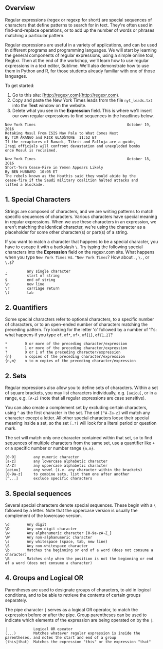 ## Overview

Regular expressions (regex or regexp for short) are special sequences of characters that define patterns
to search for in text. They're often used in find-and-replace operations, or to add up the number of words
or phrases matching a particular pattern.

Regular expressions are useful in a variety of applications, and can be used in different programs and
programming languages. We will start by learning the general components of regular expressions, using a
simple online tool, RegExr. Then at the end of the workshop, we'll learn how to use regular expressions
in a text editor, Sublime. We'll also demonstrate how to use them in Python and R, for those students
already familiar with one of those languages.

To get started:

1. Go to this site: [http://regexr.com](http://regexr.com).
2. Copy and paste the New York Times leads from the file `nyt_leads.txt` into the __Text__ window on the website.
3. Delete what you see in the __Expression__ field. This is where we'll insert our own regular expressions
to find sequences in the headlines below.

~~~ {.input}
New York Times											October 19, 2016
Retaking Mosul From ISIS May Pale to What Comes Next
By TIM ARANGO and RICK GLADSTONE  11:52 ET
If the recaptures of Ramadi, Tikrit and Falluja are a guide,
Iraqi officials will confront devastation and unexploded bombs
once Mosul is reclaimed.

New York Times											October 18, 2016
Short-Term Cease-Fire in Yemen Appears Likely
By BEN HUBBARD  10:05 ET
The rebels known as the Houthis said they would abide by the
cease-fire if the Saudi military coalition halted attacks and
lifted a blockade.
~~~

## 1. Special Characters

Strings are composed of characters, and we are writing patterns to match specific sequences of characters.
Various characters have special meaning in regular expressions. When we use these characters in an expression,
we aren't matching the identical character, we're using the character as a placeholder for some other character(s)
or part(s) of a string.

If you want to match a character that happens to be a special character, you have to escape it with a backslash
`\`. Try typing the following special characters into the __Expression__ field on the regexr.com site. What happens
when you type `New York Times` vs. `^New York Times`? How about `.`, `\.`, or `\.$`?

~~~ {.input}
.         any single character
^         start of string
$         end of string
\n        new line
\r        carriage return
\t        tab
~~~

## 2. Quantifiers

Some special characters refer to optional characters, to a specific number of characters, or to an open-ended
number of characters matching the preceding pattern. Try looking for the letter 'o' followed by a number of 'f's:
what happens if you type `of`, `of*`, `of+`, `of{1}`, `of{1,2}`?

~~~ {.input}
*        0 or more of the preceding character/expression
+        1 or more of the preceding character/expression
?        0 or 1 of the preceding character/expression
{n}      n copies of the preceding character/expression 
{n,m}    n to m copies of the preceding character/expression 
~~~

## 2. Sets

Regular expressions also allow you to define sets of characters. Within a set of square brackets, you may list
characters individually, e.g. `[aeiou]`, or in a range, e.g. `[A-Z]` (note that all regular expressions are case
sensitive).

You can also create a complement set by excluding certain characters, using `^` as the first character
in the set. The set `[^A-Za-z]` will match any character except a letter. All other special characters loose
their special meaning inside a set, so the set `[.?]` will look for a literal period or question mark.

The set will match only one character contained within that set, so to find sequences of multiple characters from
the same set, use a quantifier like `+` or a specific number or number range `{n,m}`.

~~~ {.input}
[0-9]        any numeric character
[a-z]        any lowercase alphabetic character
[A-Z]        any uppercase alphabetic character
[aeiou]      any vowel (i.e. any character within the brackets)
[0-9a-z]     to combine sets, list them one after another 
[^...]       exclude specific characters
~~~

## 3. Special sequences

Several special characters denote special sequences. These begin with a `\` followed by a letter.
Note that the uppercase version is usually the complement of the lowercase version.

~~~ {.input}
\d        Any digit
\D        Any non-digit character
\w        Any alphanumeric character [0-9a-zA-Z_] 
\W        Any non-alphanumeric character
\s        Any whitespace (space, tab, new line)
\S        Any non-whitespace character
\b        Matches the beginning or end of a word (does not consume a character)
\B        Matches only when the position is not the beginning or end of a word (does not consume a character)
~~~

## 4. Groups and Logical OR

Parentheses are used to designate groups of characters, to aid in logical conditions, and to be able to retrieve the
contents of certain groups separately.

The pipe character `|` serves as a logical OR operator, to match the expression before or after the pipe. Group parentheses
can be used to indicate which elements of the expression are being operated on by the `|`.

~~~ {.input}
|            Logical OR opeator
(...)        Matches whatever regular expression is inside the parentheses, and notes the start and end of a group
(this|that)  Matches the expression "this" or the expression "that"
~~~

